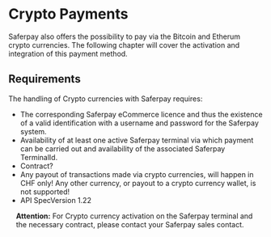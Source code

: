 # Crypto Payments
Saferpay also offers the possibility to pay via the Bitcoin and Etherum crypto currencies. The following chapter will cover the activation and integration of this payment method.

## <a name="sepa-requirement"></a> Requirements

The handling of Crypto currencies with Saferpay requires:

* The corresponding Saferpay eCommerce licence and thus the existence of a valid identification with a username and password for the Saferpay system.
* Availability of at least one active Saferpay terminal via which payment can be carried out and availability of the associated Saferpay TerminalId.
* Contract?
* Any payout of transactions made via crypto currencies, will happen in CHF only! Any other currency, or payout to a crypto currency wallet, is not supported!
* API SpecVersion 1.22

<div class="warning" style="min-height: 75px;">
  <span class="glyphicon glyphicon-exclamation-sign" style="color: rgb(240, 169, 43);font-size: 55px;float: left;height: 75px;margin-right: 15px;margin-top: 0px;"></span>
  <p><strong>Attention:</strong> For Crypto currency activation on the Saferpay terminal and the necessary contract, please contact your Saferpay sales contact.</p>
</div>


